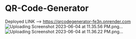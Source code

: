 # QR-Code-Generator
Deployed LINK --> https://qrcodegenerator-fe3n.onrender.com
![Uploading Screenshot 2023-06-04 at 11.35.56 PM.png…]()
![Uploading Screenshot 2023-06-04 at 11.36.22 PM.png…]()
